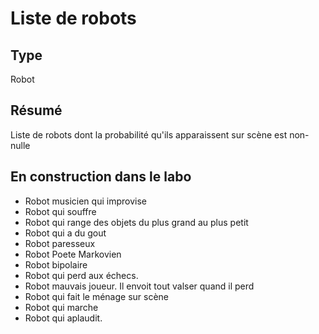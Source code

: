Liste de robots
========
Type
----

Robot

Résumé
------
Liste de robots dont la probabilité qu'ils apparaissent sur scène est non-nulle

En construction dans le labo
----------------------------

-   Robot musicien qui improvise
-   Robot qui souffre
-   Robot qui range des objets du plus grand au plus petit
-   Robot qui a du gout
-   Robot paresseux
-   Robot Poete Markovien
-   Robot bipolaire
-   Robot qui perd aux échecs.
-   Robot mauvais joueur. Il envoit tout valser quand il perd
-   Robot qui fait le ménage sur scène
-   Robot qui marche
-   Robot qui aplaudit.
